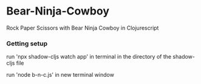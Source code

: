 # Bear-Ninja-Cowboy
Rock Paper Scissors with Bear Ninja Cowboy in Clojurescript

### Getting setup
run 'npx shadow-cljs watch app' in terminal in the directory of the shadow-cljs file

run 'node b-n-c.js' in new terminal window
